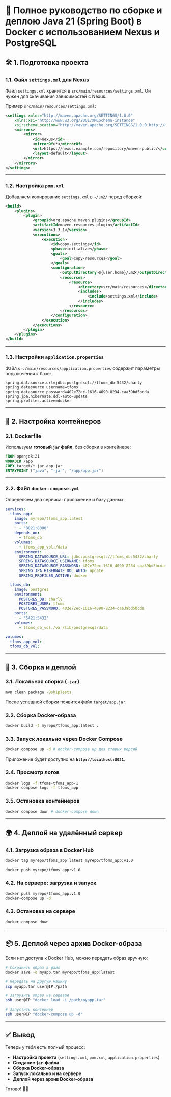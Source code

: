 # 📌 Полное руководство по сборке и деплою Java 21 (Spring Boot) в Docker с использованием Nexus и PostgreSQL

## 🛠️ 1. Подготовка проекта

### 1.1. **Файл `settings.xml` для Nexus**
Файл `settings.xml` хранится в `src/main/resources/settings.xml`. Он нужен для скачивания зависимостей с Nexus.

Пример `src/main/resources/settings.xml`:

```xml
<settings xmlns="http://maven.apache.org/SETTINGS/1.0.0"
    xmlns:xsi="http://www.w3.org/2001/XMLSchema-instance"
    xsi:schemaLocation="http://maven.apache.org/SETTINGS/1.0.0 http://maven.apache.org/xsd/settings-1.0.0.xsd">
    <mirrors>
        <mirror>
            <id>nexus</id>
            <mirrorOf>*</mirrorOf>
            <url>https://nexus.example.com/repository/maven-public/</url>
            <layout>default</layout>
        </mirror>
    </mirrors>
</settings>
```

---

### 1.2. **Настройка `pom.xml`**

Добавляем копирование `settings.xml` в `~/.m2/` перед сборкой:

```xml
<build>
    <plugins>
        <plugin>
            <groupId>org.apache.maven.plugins</groupId>
            <artifactId>maven-resources-plugin</artifactId>
            <version>3.3.1</version>
            <executions>
                <execution>
                    <id>copy-settings</id>
                    <phase>initialize</phase>
                    <goals>
                        <goal>copy-resources</goal>
                    </goals>
                    <configuration>
                        <outputDirectory>${user.home}/.m2</outputDirectory>
                        <resources>
                            <resource>
                                <directory>src/main/resources</directory>
                                <includes>
                                    <include>settings.xml</include>
                                </includes>
                            </resource>
                        </resources>
                    </configuration>
                </execution>
            </executions>
        </plugin>
    </plugins>
</build>
```

---

### 1.3. **Настройки `application.properties`**
Файл `src/main/resources/application.properties` содержит параметры подключения к базе:

```properties
spring.datasource.url=jdbc:postgresql://tfoms_db:5432/charly
spring.datasource.username=tfoms
spring.datasource.password=402e72ec-1616-4090-8234-caa39bd5bcda
spring.jpa.hibernate.ddl-auto=update
spring.profiles.active=docker
```

---

## 🐳 2. Настройка контейнеров

### 2.1. **Dockerfile**
Используем **готовый `jar` файл**, без сборки в контейнере:

```dockerfile
FROM openjdk:21
WORKDIR /app
COPY target/*.jar app.jar
ENTRYPOINT ["java", "-jar", "/app/app.jar"]
```

---

### 2.2. **Файл `docker-compose.yml`**
Определяем два сервиса: приложение и базу данных.

```yaml
services:
  tfoms_app:
    image: myrepo/tfoms_app:latest
    ports:
      - "8021:8080"
    depends_on:
      - tfoms_db
    volumes:
      - tfoms_app_vol:/data
    environment:
      SPRING_DATASOURCE_URL: jdbc:postgresql://tfoms_db:5432/charly
      SPRING_DATASOURCE_USERNAME: tfoms
      SPRING_DATASOURCE_PASSWORD: 402e72ec-1616-4090-8234-caa39bd5bcda
      SPRING_JPA_HIBERNATE_DDL_AUTO: update
      SPRING_PROFILES_ACTIVE: docker

  tfoms_db:
    image: postgres
    environment:
      POSTGRES_DB: charly
      POSTGRES_USER: tfoms
      POSTGRES_PASSWORD: 402e72ec-1616-4090-8234-caa39bd5bcda
    ports:
      - "5421:5432"
    volumes:
      - tfoms_db_vol:/var/lib/postgresql/data

volumes:
  tfoms_app_vol:
  tfoms_db_vol:
```

---

## 🚀 3. Сборка и деплой

### 3.1. **Локальная сборка (`.jar`)**

```sh
mvn clean package -DskipTests
```

После успешной сборки появится файл `target/app.jar`.

### 3.2. **Сборка Docker-образа**

```sh
docker build -t myrepo/tfoms_app:latest .
```

### 3.3. **Запуск локально через Docker Compose**

```sh
docker compose up -d # docker-compose up для старых версий
```

Приложение будет доступно на **`http://localhost:8021`**.

### 3.4. **Просмотр логов**

```sh
docker logs -f tfoms-tfoms_app-1
docker compose logs -f tfoms_app
```

### 3.5. **Остановка контейнеров**

```sh
docker compose down # docker-compose down
```

---

## 🌍 4. Деплой на удалённый сервер

### 4.1. **Загрузка образа в Docker Hub**

```sh
docker tag myrepo/tfoms_app:latest myrepo/tfoms_app:v1.0

docker push myrepo/tfoms_app:v1.0
```

### 4.2. **На сервере: загрузка и запуск**

```sh
docker pull myrepo/tfoms_app:v1.0
docker-compose up -d
```

### 4.3. **Остановка на сервере**

```sh
docker-compose down
```

---

## 📦 5. Деплой через архив Docker-образа

Если нет доступа к Docker Hub, можно передать образ вручную:

```sh
# Сохранить образ в файл
docker save -o myapp.tar myrepo/tfoms_app:latest

# Передать на другую машину
scp myapp.tar user@IP:/path

# Загрузить образ на сервере
ssh user@IP "docker load -i /path/myapp.tar"

# Запустить контейнер
ssh user@IP "docker-compose up -d"
```

---

## ✅ **Вывод**
Теперь у тебя есть полный процесс:
- **Настройка проекта** (`settings.xml`, `pom.xml`, `application.properties`)
- **Создание `jar`-файла**
- **Сборка Docker-образа**
- **Запуск локально и на сервере**
- **Деплой через архив Docker-образа**

Готово! 🚀🔥

